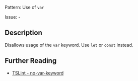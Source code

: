 Pattern: Use of `var`

Issue: -

## Description

Disallows usage of the `var` keyword. Use `let` or `const` instead.

## Further Reading

* [TSLint - no-var-keyword](https://palantir.github.io/tslint/rules/no-var-keyword)